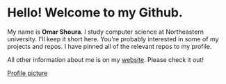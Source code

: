 # Hello! Welcome to my Github.

My name is **Omar Shoura**. I study computer science at Northeastern university. I'll keep it short here. You're probably interested in some of my projects and repos. I have pinned all of the relevant repos to my profile.

All other information about me is on my [website](https://omarshoura.com). Please check it out!

[Profile picture](avatar.jpg?raw=true)
